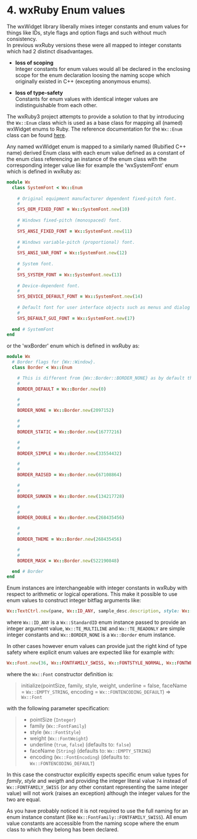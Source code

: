 <!--
# @markup markdown
# @title 4. wxRuby Enum values
-->

# 4. wxRuby Enum values

The wxWidget library liberally mixes integer constants and enum values for things like IDs, style flags
and option flags and such without much consistency.<br>
In previous wxRuby versions these were all mapped to integer constants which had 2 distinct disadvantages.

- **loss of scoping**<br>
Integer constants for enum values would all be declared in the enclosing scope for the enum declaration loosing
the naming scope which originally existed in C++ (excepting anonymous enums).

- **loss of type-safety**<br>
Constants for enum values with identical integer values are indistinguishable from each other.

The wxRuby3 project attempts to provide a solution to that by introducing the `Wx::Enum` class which
is used as a base class for mapping all (named) wxWidget enums to Ruby.
The reference documentation for the `Wx::Enum` class can be found [here](https://mcorino.github.io/wxRuby3/Wx/Enum.html).

Any named wxWidget enum is mapped to a similarly named (Rubified C++ name) derived Enum class with each enum value 
defined as a constant of the enum class referencing an instance of the enum class with the corresponding
integer value like for example the 'wxSystemFont' enum which is defined in wxRuby as:

```ruby
module Wx
  class SystemFont < Wx::Enum
  
    # Original equipment manufacturer dependent fixed-pitch font.
    # 
    SYS_OEM_FIXED_FONT = Wx::SystemFont.new(10)
    
    # Windows fixed-pitch (monospaced) font.
    # 
    SYS_ANSI_FIXED_FONT = Wx::SystemFont.new(11)
    
    # Windows variable-pitch (proportional) font.
    # 
    SYS_ANSI_VAR_FONT = Wx::SystemFont.new(12)
    
    # System font.
    # 
    SYS_SYSTEM_FONT = Wx::SystemFont.new(13)
    
    # Device-dependent font.
    # 
    SYS_DEVICE_DEFAULT_FONT = Wx::SystemFont.new(14)
    
    # Default font for user interface objects such as menus and dialog boxes.
    # 
    SYS_DEFAULT_GUI_FONT = Wx::SystemFont.new(17)
    
  end # SystemFont
end
```

or the 'wxBorder' enum which is defined in wxRuby as:

```ruby
module Wx
  # Border flags for {Wx::Window}.
  class Border < Wx::Enum

    # This is different from {Wx::Border::BORDER_NONE} as by default the controls do have a border.
    # 
    BORDER_DEFAULT = Wx::Border.new(0)

    # 
    # 
    BORDER_NONE = Wx::Border.new(2097152)

    # 
    # 
    BORDER_STATIC = Wx::Border.new(16777216)

    # 
    # 
    BORDER_SIMPLE = Wx::Border.new(33554432)

    # 
    # 
    BORDER_RAISED = Wx::Border.new(67108864)

    # 
    # 
    BORDER_SUNKEN = Wx::Border.new(134217728)

    # 
    # 
    BORDER_DOUBLE = Wx::Border.new(268435456)

    # 
    # 
    BORDER_THEME = Wx::Border.new(268435456)

    # 
    # 
    BORDER_MASK = Wx::Border.new(522190848)

  end # Border
end
```

Enum instances are interchangeable with integer constants in wxRuby with respect to arithmetic or logical
operations. This make it possible to use enum values to construct integer bitflag arguments like:

```ruby
Wx::TextCtrl.new(pane, Wx::ID_ANY, sample_desc.description, style: Wx::TE_MULTILINE|Wx::TE_READONLY|Wx::BORDER_NONE)
```

where `Wx::ID_ANY` is a `Wx::StandardID` enum instance passed to provide an integer argument value, `Wx::TE_MULTILINE` 
and `Wx::TE_READONLY` are simple integer constants and `Wx::BORDER_NONE` is a `Wx::Border` enum instance.

In other cases however enum values can provide just the right kind of type safety where explicit enum values are 
expected like for example with:

```ruby
Wx::Font.new(36, Wx::FONTFAMILY_SWISS, Wx::FONTSTYLE_NORMAL, Wx::FONTWEIGHT_NORMAL)
```

where the `Wx::Font` constructor definition is:

> initialize(pointSize, family, style, weight, underline = false, faceName = `Wx::EMPTY_STRING`, encoding = `Wx::FONTENCODING_DEFAULT`) ⇒ `Wx::Font`

with the following parameter specification:

> - pointSize (`Integer`)
> - family (`Wx::FontFamily`)
> - style (`Wx::FontStyle`)
> - weight (`Wx::FontWeight`)
> - underline (`true`, `false`) (defaults to: `false`)
> - faceName (`String`) (defaults to: `Wx::EMPTY_STRING`)
> - encoding (`Wx::FontEncoding`) (defaults to: `Wx::FONTENCODING_DEFAULT`)

In this case the constructor explicitly expects specific enum value types for *family*, *style* and *weigth* and
providing the integer literal value `74` instead of `Wx::FONTFAMILY_SWISS` (or any other constant representing the same 
integer value) will not work (raises an exception) although the integer values for the two are equal.

As you have probably noticed it is not required to use the full naming for an enum instance constant (like 
`Wx::FontFamily::FONTFAMILY_SWISS`). All enum value constants are accessible from the naming scope where the enum class
to which they belong has been declared.
